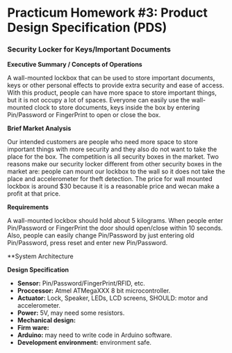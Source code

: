 # Practicum Homework #3: Product Design Specification (PDS)

### Security Locker for Keys/Important Documents


**Executive Summary / Concepts of Operations**

A wall-mounted lockbox that can be used to store important documents, keys or other personal effects to provide 
extra security and ease of access. With this product, people can have more space to store important things, but it is
not occupy a lot of spaces. Everyone can easily use the wall-mounted clock to store documents, keys inside the box by entering 
Pin/Password or FingerPrint to open or close the box.

**Brief Market Analysis**

Our intended customers are people who need more space to store important things with more security and they also do not want to take 
the place for the box.
The competition is all security boxes in the market. Two reasons make our security locker different from other security boxes
in the market are: people can mount our lockbox to the wall so it does not take the place and accelerometer for theft detection.
The price for wall mounted lockbox is around $30 because it is a reasonable price and wecan make a profit at that price.

**Requirements**

A wall-mounted lockbox should hold about 5 kilograms. When people enter Pin/Password or FingerPrint the door should open/close
within 10 seconds. Also, people can easily change Pin/Password by just entering old Pin/Password, press reset and enter new Pin/Password.

**System Architecture




**Design Specification**
- **Sensor:** Pin/Password/FingerPrint/RFID, etc.
- **Proccessor:**  Atmel ATMegaXXX 8 bit microcontroller.
- **Actuator:** Lock, Speaker, LEDs, LCD screens, SHOULD: motor and accelerometer.
- **Power:** 5V, may need some resistors.
- **Mechanical design:** 
- **Firm ware:**
- **Arduino:** may need to write code in Arduino software.
- **Development environment:** environment safe.

